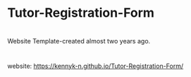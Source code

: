 # Tutor-Registration-Form
#
Website Template-created almost two years ago.
# 
website: https://kennyk-n.github.io/Tutor-Registration-Form/
